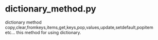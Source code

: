 # dictionary_method.py
dictionary method
copy,clear,fromkeys,items,get,keys,pop,values,update,setdefault,popitem etc...
this method for using dictionary.
